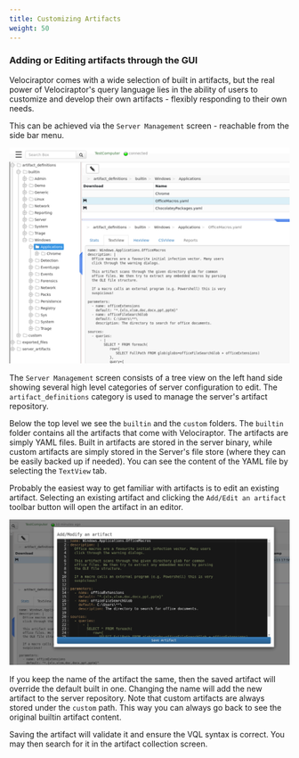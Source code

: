 ```yaml
---
title: Customizing Artifacts
weight: 50
---
```


### Adding or Editing artifacts through the GUI

Velociraptor comes with a wide selection of built in artifacts, but
the real power of Velociraptor's query language lies in the ability of
users to customize and develop their own artifacts - flexibly
responding to their own needs.

This can be achieved via the `Server Management` screen - reachable
from the side bar menu.

![Add artifacts](../add_artifacts.png)

The `Server Management` screen consists of a tree view on the left
hand side showing several high level categories of server
configuration to edit. The `artifact_definitions` category is used to
manage the server's artifact repository.

Below the top level we see the `builtin` and the `custom` folders. The
`builtin` folder contains all the artifacts that come with
Velociraptor. The artifacts are simply YAML files. Built in artifacts
are stored in the server binary, while custom artifacts are simply
stored in the Server's file store (where they can be easily backed up
if needed). You can see the content of the YAML file by selecting the
`TextView` tab.

Probably the easiest way to get familiar with artifacts is to edit an
existing artifact. Selecting an existing artifact and clicking the
`Add/Edit an artifact` toolbar button will open the artifact in an
editor.

![Editing artifacts](../edit_artifacts.png)

If you keep the name of the artifact the same, then the saved artifact
will override the default built in one. Changing the name will add the
new artifact to the server repository. Note that custom artifacts are
always stored under the `custom` path. This way you can always go back
to see the original builtin artifact content.

Saving the artifact will validate it and ensure the VQL syntax is
correct. You may then search for it in the artifact collection screen.
